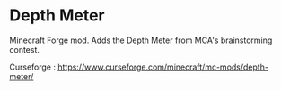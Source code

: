 # Depth Meter

Minecraft Forge mod. Adds the Depth Meter from MCA's brainstorming contest.

Curseforge : https://www.curseforge.com/minecraft/mc-mods/depth-meter/
